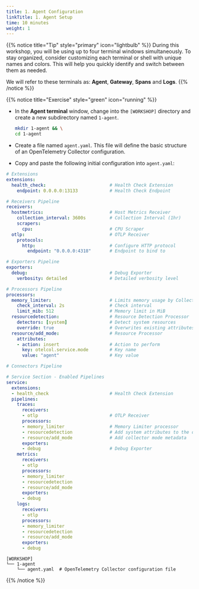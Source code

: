 ```yaml
---
title: 1. Agent Configuration
linkTitle: 1. Agent Setup
time: 10 minutes
weight: 1
---
```


{{% notice title="Tip" style="primary" icon="lightbulb" %}}
During this workshop, you will be using up to four terminal windows simultaneously. To stay organized, consider customizing each terminal or shell with unique names and colors. This will help you quickly identify and switch between them as needed.

We will refer to these terminals as: **Agent**, **Gateway**, **Spans** and **Logs**.
{{% /notice %}}

{{% notice title="Exercise" style="green" icon="running" %}}

- In the **Agent terminal** window, change into the `[WORKSHOP]` directory and create a new subdirectory named `1-agent`.

    ```bash
    mkdir 1-agent && \
    cd 1-agent
    ```

- Create a file named `agent.yaml`. This file will define the basic structure of an OpenTelemetry Collector configuration.

- Copy and paste the following initial configuration into `agent.yaml`:

```yaml { title="agent.yaml" }
# Extensions
extensions:
  health_check:                        # Health Check Extension
    endpoint: 0.0.0.0:13133            # Health Check Endpoint

# Receivers Pipeline
receivers:
  hostmetrics:                         # Host Metrics Receiver
    collection_interval: 3600s         # Collection Interval (1hr)
    scrapers:
      cpu:                             # CPU Scraper
  otlp:                                # OTLP Receiver
    protocols:
      http:                            # Configure HTTP protocol
        endpoint: "0.0.0.0:4318"       # Endpoint to bind to

# Exporters Pipeline
exporters:
  debug:                               # Debug Exporter
    verbosity: detailed                # Detailed verbosity level

# Processors Pipeline
processors:
  memory_limiter:                      # Limits memory usage by Collectors pipeline
    check_interval: 2s                 # Check interval
    limit_mib: 512                     # Memory limit in MiB
  resourcedetection:                   # Resource Detection Processor
    detectors: [system]                # Detect system resources
    override: true                     # Overwrites existing attributes
  resource/add_mode:                   # Resource Processor
    attributes:
    - action: insert                   # Action to perform
      key: otelcol.service.mode        # Key name
      value: "agent"                   # Key value

# Connectors Pipeline

# Service Section - Enabled Pipelines
service:
  extensions:
  - health_check                       # Health Check Extension
  pipelines:
    traces:
      receivers:
      - otlp                           # OTLP Receiver
      processors:
      - memory_limiter                 # Memory Limiter processor
      - resourcedetection              # Add system attributes to the data
      - resource/add_mode              # Add collector mode metadata
      exporters:
      - debug                          # Debug Exporter
    metrics:
      receivers:
      - otlp
      processors:
      - memory_limiter
      - resourcedetection
      - resource/add_mode
      exporters:
      - debug
    logs:
      receivers:
      - otlp
      processors:
      - memory_limiter
      - resourcedetection
      - resource/add_mode
      exporters:
      - debug
```

```text { title="Updated Directory Structure" }
[WORKSHOP]
└── 1-agent
    └── agent.yaml  # OpenTelemetry Collector configuration file
```

{{% /notice %}}
